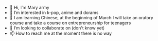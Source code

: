 - 👋 Hi, I’m Mary army
- 👀 I’m interested in k-pop, anime and dorams 
- 🌱 I am learning Chinese, at the beginning of March I will take an oratory course and take a course on entrepreneurship for teenagers
- 💞️ I’m looking to collaborate on (don't know yet) 
- 📫 How to reach me at the moment there is no way


